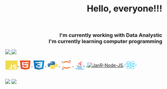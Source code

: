 <h1 align="right"> Hello, everyone!!! </h1> <br>
<h3 align="right">I'm currently working with Data Analystic <br> I'm currently learning computer programming</h3>
  <div>
  <a href="https://github.com/JansRodriguez">
  <img height="180em" src="https://github-readme-stats.vercel.app/api?username=JansRodriguez&show_icons=true&theme=blue-green&include_all_commits=true&count_private=true"/>
  <img height="180em" src="https://github-readme-stats.vercel.app/api/top-langs/?username=JansRodriguez&layout=compact&langs_count=7&theme=codeSTACKr"/>
</div>
<div style="display: inline_block"><br>
  <img align="center" alt="JanR-Js" height="30" width="40" src="https://raw.githubusercontent.com/devicons/devicon/master/icons/javascript/javascript-plain.svg">
  <img align="center" alt="JanR-HTML" height="30" width="40" src="https://raw.githubusercontent.com/devicons/devicon/master/icons/html5/html5-original.svg">
  <img align="center" alt="JanR-CSS" height="30" width="40" src="https://raw.githubusercontent.com/devicons/devicon/master/icons/css3/css3-original.svg">
  <img align="center" alt="JanR-Python" height="30" width="40" src="https://raw.githubusercontent.com/devicons/devicon/master/icons/python/python-original.svg">
  <img align="center" alt="JanR-Jupyter" height="30" width="40" src="https://raw.githubusercontent.com/devicons/devicon/master/icons/jupyter/jupyter-original.svg">
  <img align="center" alt="JanR-Java" height="30" width="40" src="https://raw.githubusercontent.com/devicons/devicon/master/icons/java/java-original.svg">
  <img align="center" alt="JanR-Node-JS" height="30" width="40" src="https://raw.githubusercontent.com/devicons/devicon/master/icons/node/node-original.svg">
  <img align="center" alt="JanR-React" height="30" width="40" src="https://raw.githubusercontent.com/devicons/devicon/master/icons/react/react-original.svg">
</div>
  
  ##
 
<div> 
  <a href = "mailto:engaero.jns@gmail.com"><img src="https://img.shields.io/badge/-Gmail-%23333?style=for-the-badge&logo=gmail&logoColor=white" target="_blank"></a>
  <a href="https://www.linkedin.com/in/janes-lima-414120bb/" target="_blank"><img src="https://img.shields.io/badge/-LinkedIn-%230077B5?style=for-the-badge&logo=linkedin&logoColor=white" target="_blank"></a> 

  
</div>

